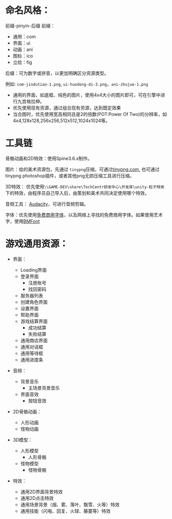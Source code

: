 # 命名风格：
前缀-pinyin-后缀
前缀：
- 通用：com
- 界面：ui
- 动画：ani
- 图标：ico
- 立绘：fig

后缀：可为数字或拼音，以更加明确区分资源类型。

例如: `com-jindutiao-1.png`, `ui-huodong-di-3.png`，`ani-zhujue-1.png`

- 通用的界面，如底框、纯色的图片，使用4x4大小的图片即可，可在引擎中进行九宫格拉伸。
- 优先使用现有资源，通过组合现有资源，达到既定效果
- 当合图时，优先使用宽高相同且是2的倍数(POT:Power Of Two)的分辨率，如4x4,128x128,256x256,512x512,1024x1024等。

# 工具链

骨骼动画和2D特效：使用Spine3.6.x制作。

图片：给的美术资源包，先通过 `tinypng`压缩，可通过[tinypng.com](https://tinypng.com/), 也可通过 tinypng photoshop插件，或者其他png无损压缩工具进行压缩。

3D特效： 优先使用`\\GAME-DEV\share\TechCentr研发中心\开发库\unity-粒子特效`下的特效，由程序员自己导入后，由策划和美术共同决定使用哪个特效。

音频工具： [Audacity](\\GAME-DEV\share\_Softwares软件安装包\音频剪辑：audacity-win-2.1.0.exe)，可进行音频剪辑。

字体：优先使用[免费商用字体](\\GAME-DEV\share\ArtCentr艺术中心\字体集合)，以及网络上寻找的免费商用字体。如果使用艺术字，使用[BMFont](\\GAME-DEV\share\_Softwares软件安装包\位图字体：install_bmfont_1.13.ext)

# 游戏通用资源：
- 界面：
    - Loading界面
    - 登录界面
        - 注册账号
        - 找回密码
    - 服务器列表
    - 创建角色界面
    - 设置界面
    - 帮助界面
    - 游戏结算界面
        - 成功结算
        - 失败结算
    - 通用商店界面
    - 通用对话框
    - 通用等待框
    - 通用进度条

- 音频：
    - 背景音乐
        - 主场景背景音乐
    - 界面音效
        - 按钮音效

- 2D骨骼动画：
    - 人形动画
    - 怪物动画

- 3D模型：
    - 人形模型
        - 人形骨骼
    - 怪物模型
        - 怪物骨骼

- 特效：
    - 通用2D界面背景特效
    - 通用2D点击特效
    - 通用场景背景（烟、雾、落叶、飘雪、火等）特效
    - 通用技能（闪电、回复、火球、藤蔓等）特效


